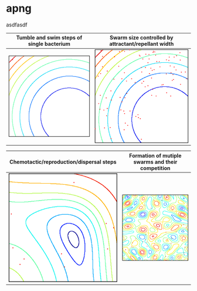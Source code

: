 # apng

asdfasdf



| Tumble and swim steps of single bacterium | Swarm size controlled by attractant/repellant width |
| :--------------------------------------------------------------------------------------------------------------: | :----------------------------------------------------------------------------------------------------------------------------: |
|        ![](outfile0.png)         |        ![](outfile1.png)         |



| Chemotactic/reproduction/dispersal steps | Formation of mutiple swarms and their competition |
| :--------------------------------------------------------------------------------------------------------------: | :----------------------------------------------------------------------------------------------------------------------------: |
|        ![](outfile2.png)         |        ![](outfile3.png)         |